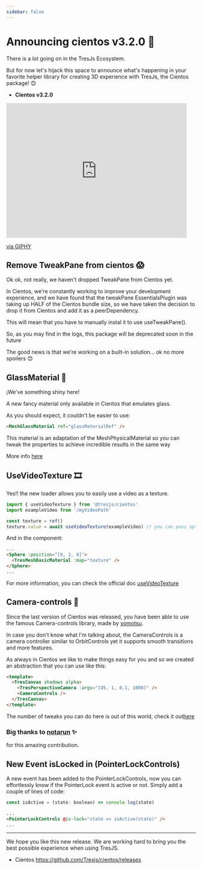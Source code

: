 ```yaml
---
sidebar: false
---
```


# Announcing cientos v3.2.0 🎉

There is a lot going on in the TresJs Ecosystem.

But for now let's hijack this space to announce what's happening in your favorite helper library for creating 3D experience with TresJs, the Cientos package! 😊

- **Cientos v3.2.0**

<iframe src="https://giphy.com/embed/vmon3eAOp1WfK" width="480" height="357" frameBorder="0" class="giphy-embed" allowFullScreen></iframe><p><a href="https://giphy.com/gifs/celebration-excited-loki-vmon3eAOp1WfK">via GIPHY</a></p>

## Remove TweakPane from cientos 😱

Ok ok, not really, we haven't dropped TweakPane from Cientos yet.

In Cientos, we're constantly working to improve your development experience, and we have found that the tweakPane EssentialsPlugin was taking up HALF of the Cientos bundle size, so we have taken the decision to drop it from Cientos and add it as a peerDependency.

This will mean that you have to manually instal it to use useTweakPane().

So, as you may find in the logs, this package will be deprecated soon in the future

The good news is that we're working on a built-in solution... ok no more spoilers 😊

## GlassMaterial 🍷

¡We've something shiny here!

A new fancy material only available in Cientos that emulates glass.

As you should expect, it couldn't be easier to use:

```html
<MeshGlassMaterial ref="glassMaterialRef" />
```

This material is an adaptation of the MeshPhysicalMaterial so you can tweak the properties to achieve incredible results in the same way

More info [here](https://cientos.tresjs.org/guide/materials/glass-material.html)

## UseVideoTexture 🎞️

Yes!! the new loader allows you to easily use a video as a texture.

```js
import { useVideoTexture } from '@tresjs/cientos'
import exampleVideo from '/myVideoPath'

const texture = ref()
texture.value = await useVideoTexture(exampleVideo) // you can pass options too
```

And in the component:

```html
...
<Sphere :position="[0, 2, 0]">
  <TresMeshBasicMaterial :map="texture" />
</Sphere>
...
```

For more information, you can check the official doc [useVideoTexture](https://cientos.tresjs.org/guide/loaders/use-video-texture.html)

## Camera-controls 🎥

Since the last version of Cientos was released, you have been able to use the famous Camera-controls library, made by [yomotsu](https://github.com/yomotsu).

In case you don't know what I'm talking about, the CameraControls is a camera controller similar to OrbitControls yet it supports smooth transitions and more features.

As always in Cientos we like to make things easy for you and so we created an abstraction that you can use like this:

```html
<template>
  <TresCanvas shadows alpha>
    <TresPerspectiveCamera :args="[45, 1, 0.1, 1000]" />
    <CameraControls />
  </TresCanvas>
</template>
```

The number of tweaks you can do here is out of this world, check it out[here](https://cientos.tresjs.org/guide/controls/camera-controls.html)

### Big thanks to [notarun](https://github.com/notarun) ✨

for this amazing contribution.

## New Event isLocked in (PointerLockControls)

A new event has been added to the PointerLockControls, now you can effortlessly know if the PointerLock event is active or not. Simply add a couple of lines of code:

```js
const isActive = (state: boolean) => console.log(state)
```

```html
...
<PointerLockControls @is-lock="state => isActive(state)" />
...
```

---

We hope you like this new release. We are working hard to bring you the best possible experience when using TresJS.

- Cientos https://github.com/Tresjs/cientos/releases
